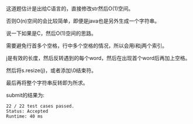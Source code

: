 这道题估计是出给C语言的，直接修改str然后O(1)空间。

否则O(n)空间的会比较简单，即便是java也是另外生成一个字符串。

说一下如果是C，然后O(1)空间的思路。

需要避免行首多个空格，行中多个空格的情况，所以会用i和j两个索引。

j是有效的长度，然后反转遇到的每个word，然后在出现首个word后再加上空格。

然后将s.resize(j)，或者添加\0结束符。

最后再将整个字符串反转即为所求。

submit的结果为:
```
22 / 22 test cases passed.
Status: Accepted
Runtime: 40 ms
```
